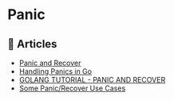 # Panic

## 📕 Articles
- [Panic and Recover](https://golangbot.com/panic-and-recover/)
- [Handling Panics in Go](https://www.digitalocean.com/community/tutorials/handling-panics-in-go)
- [GOLANG TUTORIAL - PANIC AND RECOVER](https://www.bogotobogo.com/GoLang/GoLang_Panic_and_Recover.php)
- [Some Panic/Recover Use Cases](https://go101.org/article/panic-and-recover-use-cases.html)